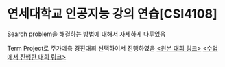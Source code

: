 # 연세대학교 인공지능 강의 연습[CSI4108]  

Search problem을 해결하는 방법에 대해서 자세하게 다루었음  

Term Project로 주가예측 경진대회 선택하여서 진행하였음 [<원본 대회 링크>](https://dacon.io/competitions/official/235857/overview/description) [<수업에서 진행한 대회 링크>](https://www.kaggle.com/competitions/yonsei-ai-close-prediction)  
